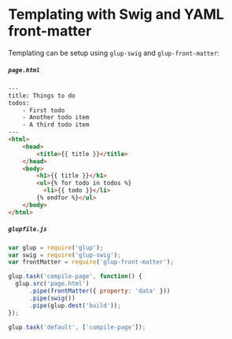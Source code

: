 # Templating with Swig and YAML front-matter
Templating can be setup using `glup-swig` and `glup-front-matter`:

##### `page.html`

```html
---
title: Things to do
todos:
    - First todo
    - Another todo item
    - A third todo item
---
<html>
    <head>
        <title>{{ title }}</title>
    </head>
    <body>
        <h1>{{ title }}</h1>
        <ul>{% for todo in todos %}
          <li>{{ todo }}</li>
        {% endfor %}</ul>
    </body>
</html>
```

##### `glupfile.js`

```js
var glup = require('glup');
var swig = require('glup-swig');
var frontMatter = require('glup-front-matter');

glup.task('compile-page', function() {
  glup.src('page.html')
      .pipe(frontMatter({ property: 'data' }))
      .pipe(swig())
      .pipe(glup.dest('build'));
});

glup.task('default', ['compile-page']);
```
